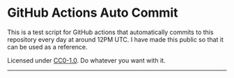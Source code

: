 # GitHub Actions Auto Commit

This is a test script for GitHub actions that automatically commits to this repository every day at around 12PM UTC. I have made this public so that it can be used as a reference.

Licensed under [CC0-1.0](https://creativecommons.org/publicdomain/zero/1.0/). Do whatever you want with it.






---